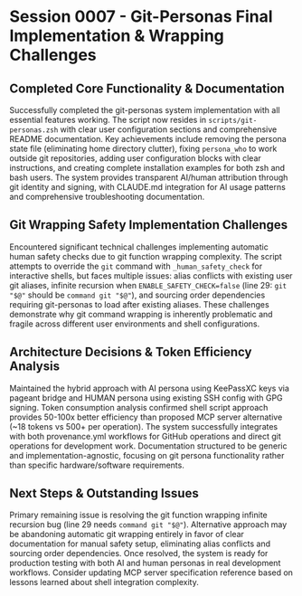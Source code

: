# Session 0007 - Git-Personas Final Implementation & Wrapping Challenges

## Completed Core Functionality & Documentation
Successfully completed the git-personas system implementation with all essential features working. The script now resides in `scripts/git-personas.zsh` with clear user configuration sections and comprehensive README documentation. Key achievements include removing the persona state file (eliminating home directory clutter), fixing `persona_who` to work outside git repositories, adding user configuration blocks with clear instructions, and creating complete installation examples for both zsh and bash users. The system provides transparent AI/human attribution through git identity and signing, with CLAUDE.md integration for AI usage patterns and comprehensive troubleshooting documentation.

## Git Wrapping Safety Implementation Challenges
Encountered significant technical challenges implementing automatic human safety checks due to git function wrapping complexity. The script attempts to override the `git` command with `_human_safety_check` for interactive shells, but faces multiple issues: alias conflicts with existing user git aliases, infinite recursion when `ENABLE_SAFETY_CHECK=false` (line 29: `git "$@"` should be `command git "$@"`), and sourcing order dependencies requiring git-personas to load after existing aliases. These challenges demonstrate why git command wrapping is inherently problematic and fragile across different user environments and shell configurations.

## Architecture Decisions & Token Efficiency Analysis
Maintained the hybrid approach with AI persona using KeePassXC keys via pageant bridge and HUMAN persona using existing SSH config with GPG signing. Token consumption analysis confirmed shell script approach provides 50-100x better efficiency than proposed MCP server alternative (~18 tokens vs 500+ per operation). The system successfully integrates with both provenance.yml workflows for GitHub operations and direct git operations for development work. Documentation structured to be generic and implementation-agnostic, focusing on git persona functionality rather than specific hardware/software requirements.

## Next Steps & Outstanding Issues
Primary remaining issue is resolving the git function wrapping infinite recursion bug (line 29 needs `command git "$@"`). Alternative approach may be abandoning automatic git wrapping entirely in favor of clear documentation for manual safety setup, eliminating alias conflicts and sourcing order dependencies. Once resolved, the system is ready for production testing with both AI and human personas in real development workflows. Consider updating MCP server specification reference based on lessons learned about shell integration complexity.